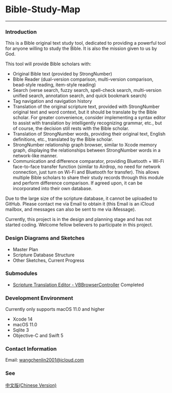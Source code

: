 # Bible-Study-Map

-----------------

### Introduction

This is a Bible original text study tool, dedicated to providing a powerful tool for anyone willing to study the Bible. It is also the mission given to us by God.

This tool will provide Bible scholars with:

- Original Bible text (provided by StrongNumber)
- Bible Reader (dual-version comparison, multi-version comparison, bead-style reading, item-style reading)
- Search (verse search, fuzzy search, spell-check search, multi-version unified search, annotation search, and quick bookmark search)
- Tag navigation and navigation history
- Translation of the original scripture text, provided with StrongNumber original text and word context, but it should be translate by the Bible scholar. For greater convenience, consider implementing a syntax editor to assist with translation by intelligently recognizing grammar, etc., but of course, the decision still rests with the Bible scholar.
- Translation of StrongNumber words, providing their original text, English definitions, etc., translated by the Bible scholar.
- StrongNumber relationship graph browser, similar to Xcode memory graph, displaying the relationships between StrongNumber words in a network-like manner.
- Communication and difference comparator, providing Bluetooth + Wi-Fi face-to-face transfer function (similar to Airdrop, no need for network connection, just turn on Wi-Fi and Bluetooth for transfer). This allows multiple Bible scholars to share their study records through this module and perform difference comparison. If agreed upon, it can be incorporated into their own database.

Due to the large size of the scripture database, it cannot be uploaded to GitHub. Please contact me via Email to obtain it (this Email is an iCloud mailbox, and messages can also be sent to me via iMessage).

Currently, this project is in the design and planning stage and has not started coding. Welcome fellow believers to participate in this project.

### Design Diagrams and Sketches

- Master Plan
- Scripture Database Structure
- Other Sketches, Current Progress



### Submodules

- [Scripture Translation Editor - VBBrowserController](https://github.com/ChenLin-Wang/Bible-Study-Map-VBBrowserController) Completed



### Development Environment

Currently only supports macOS 11.0 and higher

- Xcode 14
- macOS 11.0
- Sqlite 3
- Objective-C and Swift 5



### Contact Information

Email: wangchenlin2001@icloud.com



### See

[中文版(Chinese Version)](./README_zh.md)